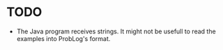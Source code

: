 # TODO

* The Java program receives strings. It might not be usefull to read the examples into ProbLog's format.
